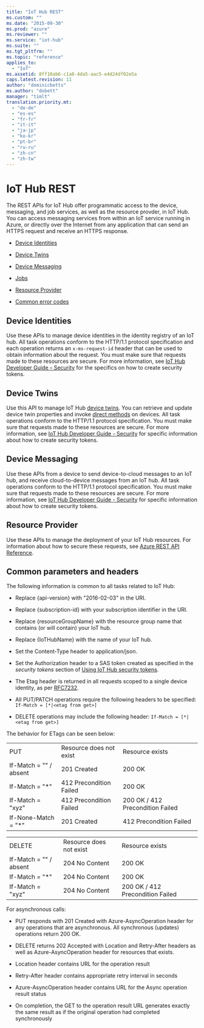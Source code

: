 ```yaml
---
title: "IoT Hub REST"
ms.custom: ""
ms.date: "2015-09-30"
ms.prod: "azure"
ms.reviewer: ""
ms.service: "iot-hub"
ms.suite: ""
ms.tgt_pltfrm: ""
ms.topic: "reference"
applies_to: 
  - "IoT"
ms.assetid: 8ff10ab6-c1a8-4da5-aac5-e4d24df02e5a
caps.latest.revision: 11
author: "dominicbetts"
ms.author: "dobett"
manager: "timlt"
translation.priority.mt: 
  - "de-de"
  - "es-es"
  - "fr-fr"
  - "it-it"
  - "ja-jp"
  - "ko-kr"
  - "pt-br"
  - "ru-ru"
  - "zh-cn"
  - "zh-tw"
---
```

# IoT Hub REST
The REST APIs for IoT Hub offer programmatic access to the device, messaging, and job services, as well as the resource provder, in IoT Hub.  You can access messaging services from within an IoT service running in Azure, or directly over the Internet from any application that can send an HTTPS request and receive an HTTPS response.  
  
-   [Device Identities](~/docs-ref-autogen/iothub/DeviceApi.json)  
  
-   [Device Twins](~/docs-ref-autogen/iothub/DeviceTwinApi.json)

-   [Device Messaging](~/docs-ref-autogen/iothub/HttpRuntime.json)  

-   [Jobs](~/docs-ref-autogen/iothub/JobApi.json)
  
-   [Resource Provider](~/docs-ref-autogen/iothub/IotHubResource.json)  
  
-   [Common error codes](common-error-codes.md)

## Device Identities
Use these APIs to manage device identities in the identity registry of an IoT hub. All task operations conform to the HTTP/1.1 protocol specification and each operation returns an `x-ms-request-id` header that can be used to obtain information about the request. You must make sure that requests made to these resources are secure. For more information, see [IoT Hub Developer Guide – Security](https://azure.microsoft.com/documentation/articles/iot-hub-devguide#security) for the specifics on how to create security tokens.

## Device Twins
Use this API to manage IoT Hub [device twins](https://docs.microsoft.com/azure/iot-hub/iot-hub-devguide-device-twins). You can retrieve and update device twin properties and invoke [direct methods](https://docs.microsoft.com/azure/iot-hub/iot-hub-devguide-direct-methods) on devices. All task operations conform to the HTTP/1.1 protocol specification. You must make sure that requests made to these resources are secure. For more information, see [IoT Hub Developer Guide - Security](https://docs.microsoft.com/azure/iot-hub/iot-hub-devguide-security) for specific information about how to create security tokens.

## Device Messaging
Use these APIs from a device to send device-to-cloud messages to an IoT hub, and receive cloud-to-device messages from an IoT hub. All task operations conform to the HTTP/1.1 protocol specification. You must make sure that requests made to these resources are secure. For more information, see [IoT Hub Developer Guide - Security](https://docs.microsoft.com/azure/iot-hub/iot-hub-devguide-security) for specific information about how to create security tokens.

## Resource Provider
Use these APIs to manage the deployment of your IoT Hub resources. For information about how to secure these requests, see [Azure REST API Reference](https://docs.microsoft.com/rest/api/).
  
## Common parameters and headers  
 The following information is common to all tasks related to IoT Hub:
  
-   Replace {api-version} with "2016-02-03" in the URI.
  
-   Replace {subscription-id} with your subscription identifier in the URI.
  
-   Replace {resourceGroupName} with the resource group name that contains (or will contain) your IoT hub.
  
-   Replace {IoTHubName} with the name of your IoT hub.
  
-   Set the Content-Type header to application/json.
  
-   Set the Authorization header to a SAS token created as specified in the *security tokens* section of [Using IoT Hub security tokens](https://docs.microsoft.com/azure/iot-hub/iot-hub-devguide-security).
  
-   The Etag header is returned in all requests scoped to a single device identity, as per [RFC7232](https://www.google.com/url?sa=t&rct=j&q=&esrc=s&source=web&cd=1&cad=rja&uact=8&ved=0CB8QFjAAahUKEwj799zo3N3HAhXMO4gKHSdKBTM&url=https%3A%2F%2Ftools.ietf.org%2Fhtml%2Frfc7232&usg=AFQjCNGs7xYLCVYw5XorAUXCdYNFqhgUNw&sig2=sxFg4W4iBNY4cnw2ZC1dAw).

-   All PUT/PATCH operations require the following headers to be specified: `If-Match = [*|<etag from get>]`  
  
-   DELETE operations may include the following header: `If-Match = [*|<etag from get>]`  
  
The behavior for ETags can be seen below:  
  
||||  
|-|-|-|  
|PUT|Resource does not exist|Resource exists|  
|If-Match = "" / absent|201 Created|200 OK|  
|If-Match = "*"|412 Precondition Failed|200 OK|  
|If-Match = "xyz"|412 Precondition Failed|200 OK / 412 Precondition Failed|  
|If-None-Match = "*"|201 Created|412 Precondition Failed|  
  
||||  
|-|-|-|  
|DELETE|Resource does not exist|Resource exists|  
|If-Match = "" / absent|204 No Content|200 OK|  
|If-Match = "*"|204 No Content|200 OK|  
|If-Match = "xyz"|204 No Content|200 OK / 412 Precondition Failed|  

For asynchronous calls:  
  
-   PUT responds with 201 Created with Azure-AsyncOperation header for any operations that are asynchronous.  All synchronous (updates) operations return 200 OK.  
  
-   DELETE returns 202 Accepted with Location and Retry-After headers as well as Azure-AsyncOperation header for resources that exists.  
  
-   Location header contains URL for the operation result  
  
-   Retry-After header contains appropriate retry interval in seconds  
  
-   Azure-AsyncOperation header contains URL for the Async operation result status  
  
-   On completion, the GET to the operation result URL generates exactly the same result as if the original operation had completed synchronously
